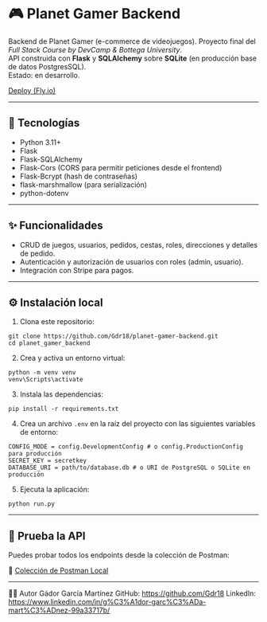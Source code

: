 # 🎮 Planet Gamer Backend

Backend de Planet Gamer (e\-commerce de videojuegos). Proyecto final del *Full Stack Course by DevCamp \& Bottega University*.  
API construida con **Flask** y **SQLAlchemy** sobre **SQLite** (en producción base de datos PostgresSQL).  
Estado: en desarrollo.

<a href="https://planet-gamer-backend.fly.dev">Deploy (Fly.io)</a>

---

## 🚀 Tecnologías

- Python 3.11+
- Flask
- Flask-SQLAlchemy
- Flask-Cors (CORS para permitir peticiones desde el frontend)
- Flask-Bcrypt (hash de contraseñas)
- flask-marshmallow (para serialización)
- python-dotenv

---

## ✨ Funcionalidades

- CRUD de juegos, usuarios, pedidos, cestas, roles, direcciones y detalles de pedido.
- Autenticación y autorización de usuarios con roles (admin, usuario).
- Integración con Stripe para pagos.

---

## ⚙️ Instalación local
1. Clona este repositorio:

```
git clone https://github.com/Gdr18/planet-gamer-backend.git
cd planet_gamer_backend
```

2. Crea y activa un entorno virtual:

```
python -m venv venv
venv\Scripts\activate
```

3. Instala las dependencias:

```
pip install -r requirements.txt
```

4. Crea un archivo `.env` en la raíz del proyecto con las siguientes variables de entorno:

```
CONFIG_MODE = config.DevelopmentConfig # o config.ProductionConfig para producción
SECRET_KEY = secretkey
DATABASE_URI = path/to/database.db # o URI de PostgreSQL o SQLite en producción
```

5. Ejecuta la aplicación:

```
python run.py
```

---

## 📓 Prueba la API

Puedes probar todos los endpoints desde la colección de Postman:

🔗 [Colección de Postman Local](https://www.postman.com/maintenance-participant-28116252/workspace/gdor-comparte/collection/26739293-12e6659d-c495-4dfa-86d0-eda808b8d03c?action=share&creator=26739293)
___

👩‍💻 Autor
Gádor García Martínez
GitHub: https://github.com/Gdr18
LinkedIn: https://www.linkedin.com/in/g%C3%A1dor-garc%C3%ADa-mart%C3%ADnez-99a33717b/
